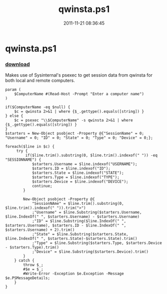 ﻿---
pid:            3062
poster:         hotsnoj
title:          qwinsta.ps1
date:           2011-11-21 08:36:45
format:         posh
parent:         0
parent:         0

---

# qwinsta.ps1

### [download](3062.ps1)

Makes use of Sysinternal's psexec to get session data from qwinsta for both local and remote computers.

```posh
param (
    $ComputerName #(Read-Host -Prompt "Enter a computer name")
)

if($ComputerName -eq $null) {
    $c = qwinsta 2>&1 | where {$_.gettype().equals([string]) }
} else {
    $c = psexec "\\$ComputerName" -s qwinsta 2>&1 | where {$_.gettype().equals([string]) }
}
$starters = New-Object psobject -Property @{"SessionName" = 0; "Username" = 0; "ID" = 0; "State" = 0; "Type" = 0; "Device" = 0;};

foreach($line in $c) {
     try {
         if($line.trim().substring(0, $line.trim().indexof(" ")) -eq "SESSIONNAME") {
            $starters.Username = $line.indexof("USERNAME");
            $starters.ID = $line.indexof("ID");
            $starters.State = $line.indexof("STATE");
            $starters.Type = $line.indexof("TYPE");
            $starters.Device = $line.indexof("DEVICE");
            continue;
        }
        
        New-Object psobject -Property @{
            "SessionNAme" = $line.trim().substring(0, $line.trim().indexof(" ")).trim(">")
            ;"Username" = $line.Substring($starters.Username, $line.IndexOf(" ", $starters.Username) - $starters.Username)
            ;"ID" = $line.Substring($line.IndexOf(" ", $starters.Username), $starters.ID - $line.IndexOf(" ", $starters.Username) + 2).trim()
            ;"State" = $line.Substring($starters.State, $line.IndexOf(" ", $starters.State)-$starters.State).trim()
            ;"Type" = $line.Substring($starters.Type, $starters.Device - $starters.Type).trim()
            ;"Device" = $line.Substring($starters.Device).trim()
        }
    } catch {
        throw $_;
        #$e = $_;
        #Write-Error -Exception $e.Exception -Message $e.PSMessageDetails;
    }
}
```

